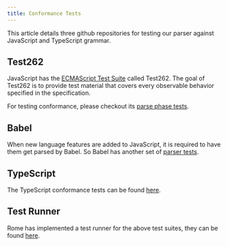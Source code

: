 ```yaml
---
title: Conformance Tests
---
```


This article details three github repositories for testing our parser against JavaScript and TypeScript grammar.

<!--truncate-->

## Test262

JavaScript has the [ECMAScript Test Suite](https://github.com/tc39/test262) called Test262.
The goal of Test262 is to provide test material that covers every observable behavior specified in the specification.

For testing conformance, please checkout its [parse phase tests](https://github.com/tc39/test262/blob/main/INTERPRETING.md#negative).

## Babel

When new language features are added to JavaScript, it is required to have them get parsed by Babel.
So Babel has another set of [parser tests](https://github.com/babel/babel/tree/main/packages/babel-parser/test).

## TypeScript

The TypeScript conformance tests can be found [here](https://github.com/microsoft/TypeScript/tree/main/tests/cases/conformance).

## Test Runner

Rome has implemented a test runner for the above test suites, they can be found [here](https://github.com/rome/tools/tree/main/xtask/coverage).
